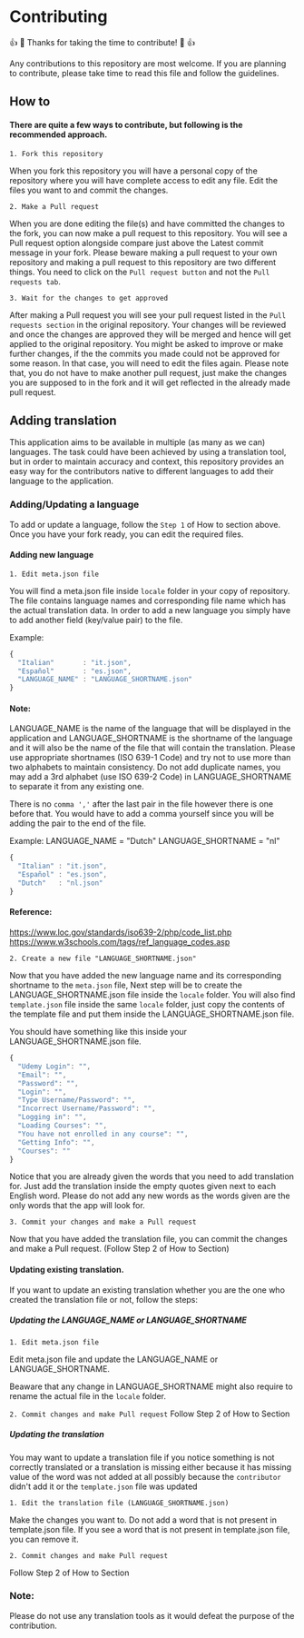 # Contributing

👍 🎉 Thanks for taking the time to contribute! 🎉 👍

Any contributions to this repository are most welcome. If you are planning to contribute, please take time to read this file and follow the guidelines.

## How to

#### There are quite a few ways to contribute, but following is the recommended approach.

`1. Fork this repository`

When you fork this repository you will have a personal copy of the repository where you will have complete access to edit any file. 
Edit the files you want to and commit the changes.

`2. Make a Pull request`

When you are done editing the file(s) and have committed the changes to the fork, you can now make a pull request to this repository.
You will see a Pull request option alongside compare just above the Latest commit message in your fork. 
Please beware making a pull request to your own repository and making a pull request to this repository are two different things.
You need to click on the `Pull request button` and not the `Pull requests tab`. 

`3. Wait for the changes to get approved`

After making a Pull request you will see your pull request listed in the `Pull requests section` in the original repository.
Your changes will be reviewed and once the changes are approved they will be merged and hence will get applied to the original repository.
You might be asked to improve or make further changes, if the the commits you made could not be approved for some reason. In that case, you will need to edit the files again. 
Please note that, you do not have to make another pull request, just make the changes you are supposed to in the fork and it will get reflected in the already made pull request.


## Adding translation

This application aims to be available in multiple (as many as we can) languages. 
The task could have been achieved by using a translation tool, but in order to maintain accuracy and context, this repository provides an easy way for the contributors native to different languages to add their language to the application.

### Adding/Updating a language

To add or update a language, follow the `Step 1` of  How to section above. 
Once you have your fork ready, you can edit the required files.  

#### Adding new language 

`1. Edit meta.json file`

You will find a meta.json file inside `locale` folder in your copy of repository. 
The file contains language names and corresponding file name which has the actual translation data. In order to add a new language you simply have to add another field (key/value pair) to the file.

Example:

```javascript
{
  "Italian"       : "it.json",
  "Español"       : "es.json", 
  "LANGUAGE_NAME" : "LANGUAGE_SHORTNAME.json"
}
```

#### Note: 
LANGUAGE_NAME is the name of the language that will be displayed in the application and LANGUAGE_SHORTNAME is the shortname of the language and it will also be the name of the file that will contain the translation. 
Please use appropriate shortnames (ISO 639-1 Code) and try not to use more than two alphabets to maintain consistency. 
Do not add duplicate names, you may add a 3rd alphabet (use ISO 639-2 Code) in LANGUAGE_SHORTNAME to separate it from any existing one. 

There is no `comma ','` after the last pair in the file however there is one before that. 
You would have to add a comma yourself since you will be adding the pair to the end of the file.

Example:
LANGUAGE_NAME = "Dutch" LANGUAGE_SHORTNAME = "nl"

```javascript
{
  "Italian" : "it.json",
  "Español" : "es.json", 
  "Dutch"   : "nl.json"
}
```
#### Reference:
https://www.loc.gov/standards/iso639-2/php/code_list.php
https://www.w3schools.com/tags/ref_language_codes.asp

`2. Create a new file "LANGUAGE_SHORTNAME.json"`

Now that you have added the new language name and its corresponding shortname to the `meta.json` file, Next step will be to create the LANGUAGE_SHORTNAME.json file inside the `locale` folder.
You will also find `template.json` file inside the same `locale` folder, just copy the contents of the template file and put them inside the LANGUAGE_SHORTNAME.json file.

You should have something like this inside your LANGUAGE_SHORTNAME.json file.
```javascript
{
  "Udemy Login": "",
  "Email": "",
  "Password": "",
  "Login": "",
  "Type Username/Password": "",
  "Incorrect Username/Password": "",
  "Logging in": "",
  "Loading Courses": "",
  "You have not enrolled in any course": "",
  "Getting Info": "",
  "Courses": ""
}
```
Notice that you are already given the words that you need to add translation for. Just add the translation inside the empty quotes given next to each English word.
Please do not add any new words as the words given are the only words that the app will look for.

`3. Commit your changes and make a Pull request`

Now that you have added the translation file, you can commit the changes and make a Pull request. (Follow Step 2 of How to Section)

#### Updating existing translation.

If you want to update an existing translation whether you are the one who created the translation file or not, follow the steps:

##### Updating the LANGUAGE_NAME or LANGUAGE_SHORTNAME

`1. Edit meta.json file` 

Edit meta.json file and update the LANGUAGE_NAME or LANGUAGE_SHORTNAME.

Beaware that any change in LANGUAGE_SHORTNAME might also require to rename the actual file in the `locale` folder.

`2. Commit changes and make Pull request`
Follow Step 2 of How to Section


##### Updating the translation

You may want to update a translation file if you notice something is not correctly translated or a translation is missing either because it has missing value of the word was not added at all possibly because the `contributor` didn't add it or the `template.json` file was updated

`1. Edit the translation file (LANGUAGE_SHORTNAME.json)` 

Make the changes you want to. Do not add a word that is not present in template.json file. If you see a word that is not present in template.json file, you can remove it.

`2. Commit changes and make Pull request`

Follow Step 2 of How to Section


### Note: 
Please do not use any translation tools as it would defeat the purpose of the contribution. 

